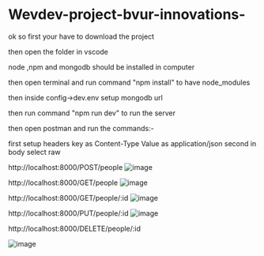 # Wevdev-project-bvur-innovations-

ok so first your have to download the project

then open the folder in vscode

node ,npm and mongodb should be installed in computer

then open terminal and run command "npm install" to have node_modules

then inside config->dev.env setup mongodb url

then run command "npm run dev" to run the server

then open postman and run the commands:-

first setup headers 
      key as Content-Type
      Value as application/json
second in body select raw

http://localhost:8000/POST/people
![image](https://user-images.githubusercontent.com/62240419/211562749-bd2a1e78-7d2e-4bba-9bd5-9fe775d9afd3.png)

http://localhost:8000/GET/people
![image](https://user-images.githubusercontent.com/62240419/211562400-726d77ca-c5b3-4405-ad8d-1203185f4245.png)

http://localhost:8000/GET/people/:id
![image](https://user-images.githubusercontent.com/62240419/211561473-a8495c8b-720a-4896-86a7-897aaf3f2a87.png)

http://localhost:8000/PUT/people/:id
![image](https://user-images.githubusercontent.com/62240419/211562254-fdd243e8-a2b3-4101-8d81-250d364b418a.png)

http://localhost:8000/DELETE/people/:id

![image](https://user-images.githubusercontent.com/62240419/211560803-1c680bc5-16f6-4225-a85c-0da5524294f1.png)
